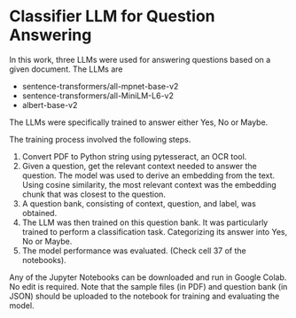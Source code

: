 # Classifier LLM for Question Answering

In this work, three LLMs were used for answering questions based on a given document. The LLMs are 
- sentence-transformers/all-mpnet-base-v2
- sentence-transformers/all-MiniLM-L6-v2 
- albert-base-v2

The LLMs were specifically trained to answer either Yes, No or Maybe.

The training process involved the following steps.
1. Convert PDF to Python string using pytesseract, an OCR tool.
2. Given a question, get the relevant context needed to answer the question. The model was used to derive an embedding from the text. Using cosine similarity, the most relevant context was the embedding chunk that was closest to the question.
3. A question bank, consisting of context, question, and label, was obtained.
4. The LLM was then trained on this question bank. It was particularly trained to perform a classification task. Categorizing its answer into Yes, No or Maybe.
5. The model performance was evaluated. (Check cell 37 of the notebooks).

Any of the Jupyter Notebooks can be downloaded and run in Google Colab. No edit is required. Note that the sample files (in PDF) and question bank (in JSON) should be uploaded to the notebook for training and evaluating the model.
